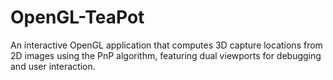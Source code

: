 # OpenGL-TeaPot
An interactive OpenGL application that computes 3D capture locations from 2D images using the PnP algorithm, featuring dual viewports for debugging and user interaction.
